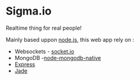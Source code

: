 Sigma.io
===============

Realtime thing for real people!

Mainly based uppon [node.js](http://nodejs.org/), this web app rely on :

* Websockets - [socket.io](http://socket.io/)
* MongoDB -[node-mongodb-native](https://github.com/mongodb/node-mongodb-native)
* [Express](http://expressjs.com/)
* [Jade](http://jade-lang.com/)



